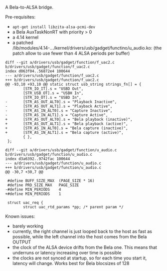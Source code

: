 A Bela-to-ALSA bridge.

Pre-requisites:
-  `apt-get install libzita-alsa-pcmi-dev`
- a Bela AuxTaskNonRT with priority > 0
- a 4.14 kernel
- a patched /lib/modules/4.14-.../kernel/drivers/usb/gadget/functino/u_audio.ko: (the patch allow to use fewer than 4 ALSA periods per buffer)
```
diff --git a/drivers/usb/gadget/function/f_uac2.c b/drivers/usb/gadget/function/f_uac2.c
index d063f04..56872e4 100644
--- a/drivers/usb/gadget/function/f_uac2.c
+++ b/drivers/usb/gadget/function/f_uac2.c
@@ -93,10 +93,10 @@ static struct usb_string strings_fn[] = {
        [STR_IO_IT].s = "USBD Out",
        [STR_USB_OT].s = "USBH In",
        [STR_IO_OT].s = "USBD In",
-       [STR_AS_OUT_ALT0].s = "Playback Inactive",
-       [STR_AS_OUT_ALT1].s = "Playback Active",
-       [STR_AS_IN_ALT0].s = "Capture Inactive",
-       [STR_AS_IN_ALT1].s = "Capture Active",
+       [STR_AS_OUT_ALT0].s = "Bela playback (inactive)",
+       [STR_AS_OUT_ALT1].s = "Bela playback (active)",
+       [STR_AS_IN_ALT0].s = "Bela capture (inactive)",
+       [STR_AS_IN_ALT1].s = "Bela capture (active)",
        { },
 };
 
diff --git a/drivers/usb/gadget/function/u_audio.c b/drivers/usb/gadget/function/u_audio.c
index d3a6392..9742fac 100644
--- a/drivers/usb/gadget/function/u_audio.c
+++ b/drivers/usb/gadget/function/u_audio.c
@@ -30,7 +30,7 @@
 
 #define BUFF_SIZE_MAX  (PAGE_SIZE * 16)
 #define PRD_SIZE_MAX   PAGE_SIZE
-#define MIN_PERIODS    4
+#define MIN_PERIODS    1
 
 struct uac_req {
        struct uac_rtd_params *pp; /* parent param */
```

Known issues:
- barely working
- currently, the right channel is just looped back to the host as fast as possible, while the left channel into the host comes from the Bela OUTPUT
- the clock of the ALSA device drifts from the Bela one. This means that underruns or latency increasing over time is possible
- the clocks are not synced at startup, so for each time you start it, latency will change. Works best for Bela blocsizes of 128
